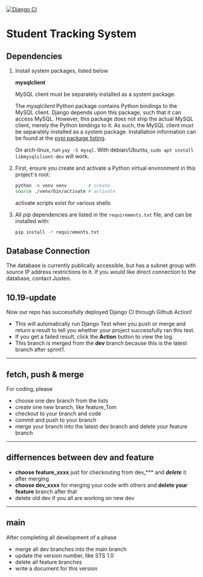[![Django CI](https://github.com/SWE4103-Team1/StudentTrackingSystem/actions/workflows/django.yml/badge.svg?branch=dev)](https://github.com/SWE4103-Team1/StudentTrackingSystem/actions/workflows/django.yml)

# Student Tracking System

## Dependencies

1. Install system packages, listed below

    **mysqlclient**

    MySQL client must be separately installed as a system package.

    The *mysqlclient* Python package contains Python bindings to the MySQL client.
    Django depends upon this package, such that it can access MySQL. However, this
    package does not ship the actual MySQL client, merely the Python bindings to it.
    As such, the MySQL client must be separately installed as a system package.
    Installation information can be found at the [pypi package
    listing](https://pypi.org/project/mysqlclient/).

    On arch-linux, run `yay -S mysql`. With debian/Ubuntu, `sudo apt install
    libmysqlclient-dev` will work.

2. First, ensure you create and activate a Python virtual environment in this
    project's root:

    ```bash
    python -m venv venv        # create
    source ./venv/bin/activate # activate
    ```

    activate scripts exist for various shells

3. All *pip* dependencies are listed in the `requirements.txt` file, and can be
    installed with:

    ```bash
    pip install -r requirements.txt
    ```

## Database Connection

The database is currently publically accessible, but has a subnet group with source IP address restrictions to it. If you would like direct connection to the database, contact Justen.

## 10.19-update

Now our repo has successfully deployed Django CI through Github Action!
- This will automatically run Django Test when you push or merge and return a result to tell you whether your project successfully ran this test.
- If you get a failed result, click the **Action** button to view the log.
- This branch is merged from the **dev** branch because this is the latest branch after sprint1.
********

## fetch, push & merge

For coding, please
- choose one dev branch from the lists
- create one new branch, like feature_Tom
- checkout to your branch and code
- commit and push to your branch
- merge your branch into the latest dev branch and delete your feature branch
******

## differnences between dev and feature

- **choose feature_xxxx** just for checkouting from dev_*** and ***delete*** it after merging
- **choose dev_xxxx** for merging your code with others and **delete your feature** branch after that
- delete old dev if you all are working on new dev
*******

## main

After completing all development of a phase
- merge all dev branches into the main branch
- update the version number, like STS 1.0
- delete all feature branches
- write a document for this version


